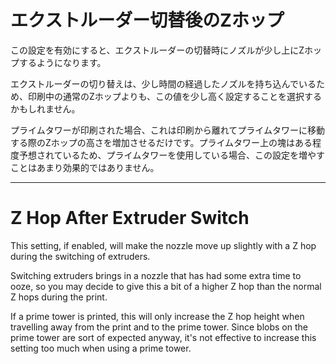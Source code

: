 エクストルーダー切替後のZホップ
====
この設定を有効にすると、エクストルーダーの切替時にノズルが少し上にZホップするようになります。

エクストルーダーの切り替えは、少し時間の経過したノズルを持ち込んでいるため、印刷中の通常のZホップよりも、この値を少し高く設定することを選択するかもしれません。

プライムタワーが印刷された場合、これは印刷から離れてプライムタワーに移動する際のZホップの高さを増加させるだけです。プライムタワー上の塊はある程度予想されているため、プライムタワーを使用している場合、この設定を増やすことはあまり効果的ではありません。

---

Z Hop After Extruder Switch
====
This setting, if enabled, will make the nozzle move up slightly with a Z hop during the switching of extruders.

Switching extruders brings in a nozzle that has had some extra time to ooze, so you may decide to give this a bit of a higher Z hop than the normal Z hops during the print.

If a prime tower is printed, this will only increase the Z hop height when travelling away from the print and to the prime tower. Since blobs on the prime tower are sort of expected anyway, it's not effective to increase this setting too much when using a prime tower.